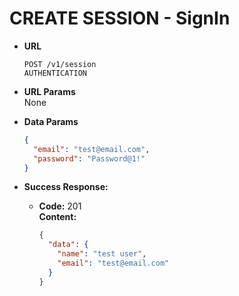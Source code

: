 # CREATE SESSION - SignIn

- **URL**

  `POST /v1/session` <br/>
  `AUTHENTICATION`

- **URL Params** <br/>
  None

- **Data Params**

  ```json
  {
    "email": "test@email.com",
    "password": "Password@1!"
  }
  ```

- **Success Response:**

  - **Code:** 201 <br/>
    **Content:**

    ```json
    {
      "data": {
        "name": "test user",
        "email": "test@email.com"
      }
    }
    ```
